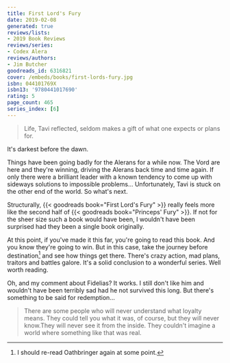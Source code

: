 ```yaml
---
title: First Lord's Fury
date: 2019-02-08
generated: true
reviews/lists:
- 2019 Book Reviews
reviews/series:
- Codex Alera
reviews/authors:
- Jim Butcher
goodreads_id: 6316821
cover: /embeds/books/first-lords-fury.jpg
isbn: 044101769X
isbn13: '9780441017690'
rating: 5
page_count: 465
series_index: [6]
---
```

> Life, Tavi reflected, seldom makes a gift of what one expects or plans for.

It's darkest before the dawn.  

<!--more-->

Things have been going badly for the Alerans for a while now. The Vord are here and they're winning, driving the Alerans back time and time again. If only there were a brilliant leader with a known tendency to come up with sideways solutions to impossible problems... Unfortunately, Tavi is stuck on the other end of the world. So what's next.  

Structurally, {{< goodreads book="First Lord's Fury" >}} really feels more like the second half of {{< goodreads book="Princeps' Fury" >}}. If not for the sheer size such a book would have been, I wouldn't have been surprised had they been a single book originally.  

At this point, if you've made it this far, you're going to read this book. And you know they're going to win. But in this case, take the journey before destination[^oath] and see how things get there. There's crazy action, mad plans, traitors and battles galore. It's a solid conclusion to a wonderful series. Well worth reading.  

Oh, and my comment about Fidelias? It works. I still don't like him and wouldn't have been terribly sad had he not survived this long. But there's something to be said for redemption...  

> There are some people who will never understand what loyalty means. They could tell you what it was, of course, but they will never know.They will never see it from the inside. They couldn't imagine a world where something like that was real.

[^oath]: I should re-read Oathbringer again at some point.